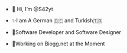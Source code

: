 - 👋 Hi, I’m @S42yt

- ✨I am A German 🇩🇪 and Turkish🇹🇷

- 👾Software Developer and Software Designer

- 💽Working on Biogg.net at the Moment
<!---
S42yt/S42yt is a ✨ special ✨ repository because its `README.md` (this file) appears on your GitHub profile.
You can click the Preview link to take a look at your changes.
--->
